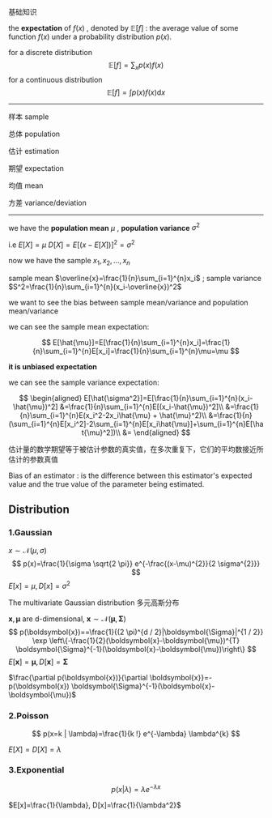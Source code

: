 基础知识



the **expectation** of $f(x)$ , denoted by $\mathbb{E}[f]$ : the average value of some function $f(x)$ under a probability distribution $p(x)$.

for a discrete distribution
$$
\mathbb{E}[f]=\sum_{x} p(x) f(x)
$$
for a continuous distribution
$$
\mathbb{E}[f]=\int p(x) f(x) \mathrm{d} x
$$

---

样本 sample

总体 population

估计 estimation

期望 expectation

均值 mean

方差 variance/deviation

---

we have the **population mean** $\mu$ , **population variance** $\sigma^2$ 

i.e  $E[X]=\mu$                   $D[X]=E[(x-E[X])]^2=\sigma^2$

now we have the sample $x_1,x_2,\dots,x_n$

sample mean $\overline{x}=\frac{1}{n}\sum_{i=1}^{n}x_i$  ; sample variance $S^2=\frac{1}{n}\sum_{i=1}^{n}(x_i-\overline{x})^2$

we want to see the bias between sample mean/variance and population mean/variance 

we can see the sample mean expectation:

$$
E[\hat{\mu}]=E[\frac{1}{n}\sum_{i=1}^{n}x_i]=\frac{1}{n}\sum_{i=1}^{n}E[x_i]=\frac{1}{n}\sum_{i=1}^{n}\mu=\mu
$$

**it is unbiased expectation**

we can see the sample variance expectation:

$$
\begin{aligned}
E[\hat{\sigma^2}]=E[\frac{1}{n}\sum_{i=1}^{n}(x_i-\hat{\mu})^2]
&=\frac{1}{n}\sum_{i=1}^{n}E[(x_i-\hat{\mu})^2]\\
&=\frac{1}{n}\sum_{i=1}^{n}E(x_i^2-2x_i\hat{\mu} + \hat{\mu}^2)\\
&=\frac{1}{n}(\sum_{i=1}^{n}E[x_i^2]-2\sum_{i=1}^{n}E[x_i\hat{\mu}]+\sum_{i=1}^{n}E[\hat{\mu}^2])\\
&= 
\end{aligned}
$$



估计量的数学期望等于被估计参数的真实值，在多次重复下，它们的平均数接近所估计的参数真值 

Bias of an estimator :  is the difference between this estimator's expected value and the true value of the parameter being estimated. 



## Distribution

### 1.Gaussian

 $x \sim \mathcal{N}(\mu, \sigma)$
$$
p(x)=\frac{1}{\sigma \sqrt{2 \pi}} e^{-\frac{(x-\mu)^{2}}{2 \sigma^{2}}}
$$
$E[x]=\mu, D[x]=\sigma^2$



The multivariate Gaussian distribution 多元高斯分布

 $\boldsymbol{x},\boldsymbol{\mu}$ are d-dimensional,  $\boldsymbol{x} \sim \mathcal{N}(\boldsymbol{\mu}, \boldsymbol{\Sigma})$
$$
p(\boldsymbol{x})==\frac{1}{(2 \pi)^{d / 2}|\boldsymbol{\Sigma}|^{1 / 2}} \exp \left\{-\frac{1}{2}(\boldsymbol{x}-\boldsymbol{\mu})^{T} \boldsymbol{\Sigma}^{-1}(\boldsymbol{x}-\boldsymbol{\mu})\right\}
$$
$E[\boldsymbol{x}]=\boldsymbol{\mu}, D[\boldsymbol{x}]=\boldsymbol{\Sigma}$ 

$\frac{\partial p(\boldsymbol{x})}{\partial \boldsymbol{x}}=-p(\boldsymbol{x}) \boldsymbol{\Sigma}^{-1}(\boldsymbol{x}-\boldsymbol{\mu})$

### 2.Poisson

$$
p(x=k | \lambda)=\frac{1}{k !} e^{-\lambda} \lambda^{k}
$$

$E[X] = D[X] = \lambda$



### 3.Exponential

$$
p(x | \lambda)=\lambda e^{-\lambda x}
$$

$E[x]=\frac{1}{\lambda}, D[x]=\frac{1}{\lambda^2}$

